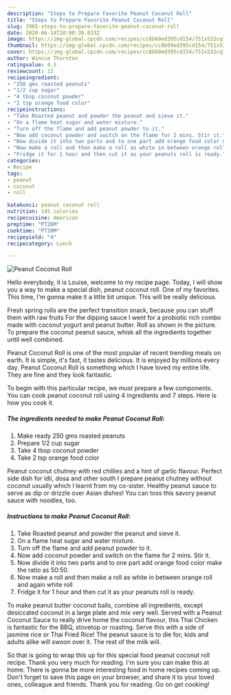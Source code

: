 ```yaml
---
description: "Steps to Prepare Favorite Peanut Coconut Roll"
title: "Steps to Prepare Favorite Peanut Coconut Roll"
slug: 2965-steps-to-prepare-favorite-peanut-coconut-roll
date: 2020-06-14T20:08:39.833Z
image: https://img-global.cpcdn.com/recipes/cc8b69ed395cd154/751x532cq70/peanut-coconut-roll-recipe-main-photo.jpg
thumbnail: https://img-global.cpcdn.com/recipes/cc8b69ed395cd154/751x532cq70/peanut-coconut-roll-recipe-main-photo.jpg
cover: https://img-global.cpcdn.com/recipes/cc8b69ed395cd154/751x532cq70/peanut-coconut-roll-recipe-main-photo.jpg
author: Winnie Thornton
ratingvalue: 4.5
reviewcount: 13
recipeingredient:
- "250 gms roasted peanuts"
- "1/2 cup sugar"
- "4 tbsp coconut powder"
- "2 tsp orange food color"
recipeinstructions:
- "Take Roasted peanut and powder the peanut and sieve it."
- "On a flame heat sugar and water mixture."
- "Turn off the flame and add peanut powder to it."
- "Now add coconut powder and switch on the flame for 2 mins. Stir it."
- "Now divide it into two parts and to one part add orange food color make the ratio as 50:50."
- "Now make a roll and then make a roll as white in between orange roll and again white roll"
- "Fridge it for 1 hour and then cut it as your peanuts roll is ready."
categories:
- Recipe
tags:
- peanut
- coconut
- roll

katakunci: peanut coconut roll 
nutrition: 145 calories
recipecuisine: American
preptime: "PT26M"
cooktime: "PT39M"
recipeyield: "4"
recipecategory: Lunch

---
```



![Peanut Coconut Roll](https://img-global.cpcdn.com/recipes/cc8b69ed395cd154/751x532cq70/peanut-coconut-roll-recipe-main-photo.jpg)

Hello everybody, it is Louise, welcome to my recipe page. Today, I will show you a way to make a special dish, peanut coconut roll. One of my favorites. This time, I'm gonna make it a little bit unique. This will be really delicious.

Fresh spring rolls are the perfect transition snack, because you can stuff them with raw fruits For the dipping sauce I went for a probiotic rich combo made with coconut yogurt and peanut butter. Roll as shown in the picture. To prepare the coconut peanut sauce, whisk all the ingredients together until well combined.

Peanut Coconut Roll is one of the most popular of recent trending meals on earth. It is simple, it's fast, it tastes delicious. It is enjoyed by millions every day. Peanut Coconut Roll is something which I have loved my entire life. They are fine and they look fantastic.


To begin with this particular recipe, we must prepare a few components. You can cook peanut coconut roll using 4 ingredients and 7 steps. Here is how you cook it.

<!--inarticleads1-->

##### The ingredients needed to make Peanut Coconut Roll:

1. Make ready 250 gms roasted peanuts
1. Prepare 1/2 cup sugar
1. Take 4 tbsp coconut powder
1. Take 2 tsp orange food color


Peanut coconut chutney with red chillies and a hint of garlic flavour. Perfect side dish for idli, dosa and other south I prepare peanut chutney without coconut usually which I learnt from my co-sister. Healthy peanut sauce to serve as dip or drizzle over Asian dishes! You can toss this savory peanut sauce with noodles, too. 

<!--inarticleads2-->

##### Instructions to make Peanut Coconut Roll:

1. Take Roasted peanut and powder the peanut and sieve it.
1. On a flame heat sugar and water mixture.
1. Turn off the flame and add peanut powder to it.
1. Now add coconut powder and switch on the flame for 2 mins. Stir it.
1. Now divide it into two parts and to one part add orange food color make the ratio as 50:50.
1. Now make a roll and then make a roll as white in between orange roll and again white roll
1. Fridge it for 1 hour and then cut it as your peanuts roll is ready.


To make peanut butter coconut balls, combine all ingredients, except desiccated coconut in a large plate and mix very well. Served with a Peanut Coconut Sauce to really drive home the coconut flavour, this Thai Chicken is fantastic for the BBQ, stovetop or roasting. Serve this with a side of jasmine rice or Thai Fried Rice! The peanut sauce is to die for; kids and adults alike will swoon over it. The rest of the milk will. 

So that is going to wrap this up for this special food peanut coconut roll recipe. Thank you very much for reading. I'm sure you can make this at home. There is gonna be more interesting food in home recipes coming up. Don't forget to save this page on your browser, and share it to your loved ones, colleague and friends. Thank you for reading. Go on get cooking!
